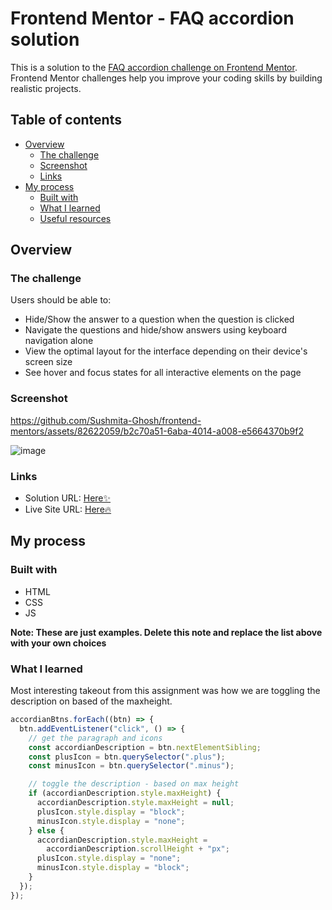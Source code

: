 # Frontend Mentor - FAQ accordion solution

This is a solution to the [FAQ accordion challenge on Frontend Mentor](https://www.frontendmentor.io/challenges/faq-accordion-wyfFdeBwBz). Frontend Mentor challenges help you improve your coding skills by building realistic projects.

## Table of contents

- [Overview](#overview)
  - [The challenge](#the-challenge)
  - [Screenshot](#screenshot)
  - [Links](#links)
- [My process](#my-process)
  - [Built with](#built-with)
  - [What I learned](#what-i-learned)
  - [Useful resources](#useful-resources)

## Overview

### The challenge

Users should be able to:

- Hide/Show the answer to a question when the question is clicked
- Navigate the questions and hide/show answers using keyboard navigation alone
- View the optimal layout for the interface depending on their device's screen size
- See hover and focus states for all interactive elements on the page

### Screenshot


https://github.com/Sushmita-Ghosh/frontend-mentors/assets/82622059/b2c70a51-6aba-4014-a008-e5664370b9f2



![image](https://github.com/Sushmita-Ghosh/frontend-mentors/assets/82622059/373bd47d-741b-4a10-bb97-194054eae73d)


### Links

- Solution URL: [Here✨](https://github.com/Sushmita-Ghosh/frontend-mentors/tree/master/faq-accordion-main])
- Live Site URL: [Here🔥](https://faq-accordion-main-swart.vercel.app/)

## My process

### Built with

- HTML
- CSS
- JS

**Note: These are just examples. Delete this note and replace the list above with your own choices**

### What I learned

Most interesting takeout from this assignment was how we are toggling the description on based of the maxheight.

```js
accordianBtns.forEach((btn) => {
  btn.addEventListener("click", () => {
    // get the paragraph and icons
    const accordianDescription = btn.nextElementSibling;
    const plusIcon = btn.querySelector(".plus");
    const minusIcon = btn.querySelector(".minus");

    // toggle the description - based on max height
    if (accordianDescription.style.maxHeight) {
      accordianDescription.style.maxHeight = null;
      plusIcon.style.display = "block";
      minusIcon.style.display = "none";
    } else {
      accordianDescription.style.maxHeight =
        accordianDescription.scrollHeight + "px";
      plusIcon.style.display = "none";
      minusIcon.style.display = "block";
    }
  });
});
```
